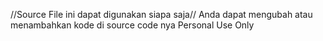//Source File ini dapat digunakan siapa saja//
Anda dapat mengubah atau menambahkan kode di source code nya 
Personal Use Only
